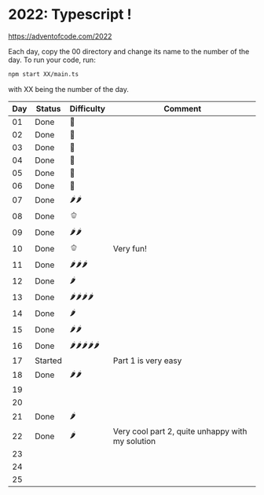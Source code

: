 # 2022: Typescript !

https://adventofcode.com/2022

Each day, copy the 00 directory and change its name to the number of the day.
To run your code, run:
```bash
npm start XX/main.ts
```
with XX being the number of the day.

| Day | Status | Difficulty | Comment |
|----|----|----|----|
| 01 | Done | 🍅 | |
| 02 | Done | 🍅 | |
| 03 | Done | 🍅 | |
| 04 | Done | 🍅 | |
| 05 | Done | 🍅 | |
| 06 | Done | 🍅 | |
| 07 | Done | 🌶️🌶️ | |
| 08 | Done | 🫑 | |
| 09 | Done | 🌶️🌶️ | |
| 10 | Done | 🫑 | Very fun!|
| 11 | Done | 🌶️🌶️🌶️ | |
| 12 | Done | 🌶️ | |
| 13 | Done | 🌶️🌶️🌶️🌶️ | |
| 14 | Done | 🌶️ | |
| 15 | Done | 🌶️🌶️ | |
| 16 | Done | 🌶️🌶️🌶️🌶️🌶️ | |
| 17 | Started |  | Part 1 is very easy |
| 18 | Done | 🌶️🌶️ | |
| 19 |  |  | |
| 20 |  |  | |
| 21 | Done | 🌶️ | |
| 22 | Done | 🌶️ | Very cool part 2, quite unhappy with my solution|
| 23 |  |  | |
| 24 |  |  | |
| 25 |  |  | |
